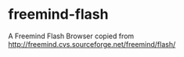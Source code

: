 freemind-flash
==============

A Freemind Flash Browser copied from http://freemind.cvs.sourceforge.net/freemind/flash/

